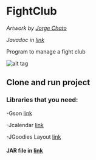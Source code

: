 FightClub
=============
_Artwork by [Jorge Chato](http://orggue.github.io/DataInterface)_

_Javadoc in [link](http://orggue.github.io/DataInterface)_

Program to manage a fight club

![alt tag](https://github.com/orggue/DataInterface/blob/FightClub/prototype.png)

## Clone and run project

### Libraries that you need:

-Gson [link](https://code.google.com/p/google-gson)

-Jcalendar [link](http://toedter.com/software)

-JGoodies Layout [link](http://www.jgoodies.com)


#### JAR file in [link](https://github.com/orggue/DataInterface/releases/download/ra3/Fightclub.jar)
